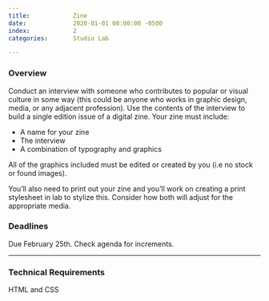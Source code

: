 ```yaml
---
title:            Zine
date:             2020-01-01 00:00:00 -0500
index:            2
categories:       Studio Lab

---
```


### Overview

Conduct an interview with someone who contributes to popular or visual culture in some way (this could be anyone who works in graphic design, media, or any adjacent profession). Use the contents of the interview to build a single edition issue of a digital zine. Your zine must include:

- A name for your zine
- The interview
- A combination of typography and graphics

All of the graphics included must be edited or created by you (i.e no stock or found images).

You’ll also need to print out your zine and you’ll work on creating a print stylesheet in lab to stylize this. Consider how both will adjust for the appropriate media.


### Deadlines

Due February 25th. Check agenda for increments.

---

### Technical Requirements

HTML and CSS

